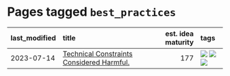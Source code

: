 # Pages tagged `best_practices`

|last_modified|title|est. idea maturity|tags
|:---|:---|---:|:---|
|2023-07-14|[Technical Constraints Considered Harmful.](../constraints_considered_hazardous.md)|177|[![](https://img.shields.io/badge/tag-best_practices-6a3ba8)](../tags/best_practices.md) [![](https://img.shields.io/badge/tag-engineering-7cb453)](../tags/engineering.md) [![](https://img.shields.io/badge/tag-publication-394ee4)](../tags/publication.md)|